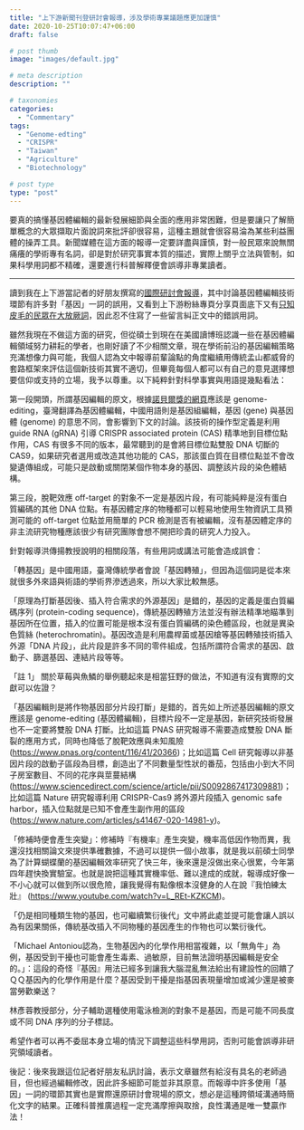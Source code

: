 ```yaml
---
title: "上下游新聞刊登研討會報導，涉及學術專業議題應更加謹慎"
date: 2020-10-25T10:07:47+06:00
draft: false

# post thumb
image: "images/default.jpg"

# meta description
description: ""

# taxonomies
categories:
  - "Commentary"
tags:
  - "Genome-edting"
  - "CRISPR"
  - "Taiwan"
  - "Agriculture"
  - "Biotechnology"

# post type
type: "post"
---
```

要真的搞懂基因體編輯的最新發展細節與全面的應用非常困難，但是要讓只了解簡單概念的大眾擷取片面說詞來批評卻很容易，這種主題就會很容易淪為某些利益團體的操弄工具。新聞媒體在這方面的報導一定要詳盡與謹慎，對一般民眾來說無關痛癢的學術專有名詞，卻是對於研究事實本質的描述，實際上關乎立法與管制，如果科學用詞都不精確，還要進行科普解釋便會誤導非專業讀者。


---
讀到我在上下游當記者的好朋友撰寫的[國際研討會報導](https://www.newsmarket.com.tw/blog/140625/)，其中討論基因體編輯技術環節有許多對「基因」一詞的誤用，又看到上下游粉絲專頁分享頁面底下又有[只知皮毛的民眾在大放厥詞](https://www.facebook.com/newsandmarket/posts/3537545722968793)，因此忍不住寫了一些留言糾正文中的錯誤用詞。

雖然我現在不做這方面的研究，但從碩士到現在在美國讀博班認識一些在基因體編輯領域努力耕耘的學者，也剛好讀了不少相關文章，現在學術前沿的基因編輯策略充滿想像力與可能，我個人認為文中報導前輩論點的角度繼續用傳統孟山都威脅的套路框架來評估這個新技術其實不適切，但畢竟每個人都可以有自己的意見選擇想要信仰或支持的立場，我予以尊重。以下純粹針對科學事實與用語提幾點看法：

第一段開頭，所謂基因編輯的原文，根據[諾貝爾獎的網頁](https://www.nobelprize.org/prizes/chemistry/2020/press-release/)應該是 genome-editing，臺灣翻譯為基因體編輯，中國用語則是基因組編輯，基因 (gene) 與基因體 (genome) 的意思不同，會影響到下文的討論。該技術的操作型定義是利用 guide RNA (gRNA) 引導 CRISPR associated protein (CAS) 精準地到目標位點作用，CAS 有很多不同的版本，最常聽到的是會將目標位點雙股 DNA 切斷的 CAS9，如果研究者選用或改造其他功能的 CAS，那該蛋白質在目標位點並不會改變遺傳組成，可能只是啟動或關閉某個作物本身的基因、調整該片段的染色體結構。

第三段，脫靶效應 off-target 的對象不一定是基因片段，有可能純粹是沒有蛋白質編碼的其他 DNA 位點。有基因體定序的物種都可以輕易地使用生物資訊工具預測可能的 off-target 位點並用簡單的 PCR 檢測是否有被編輯，沒有基因體定序的非主流研究物種應該很少有研究團隊會想不開把珍貴的研究人力投入。

針對報導洪傳揚教授說明的相關段落，有些用詞或講法可能會造成誤會：

「轉基因」是中國用語，臺灣傳統學者會說「基因轉殖」，但因為這個詞是從本來就很多外來語與術語的學術界滲透過來，所以大家比較無感。

「原理為打斷基因後、插入符合需求的外源基因」是錯的，基因的定義是蛋白質編碼序列 (protein-coding sequence)，傳統基因轉殖方法並沒有辦法精準地瞄準到基因所在位置，插入的位置可能是根本沒有蛋白質編碼的染色體區段，也就是異染色質絲 (heterochromatin)。基因改造是利用農桿菌或基因槍等基因轉殖技術插入外源「DNA 片段」，此片段是許多不同的零件組成，包括所謂符合需求的基因、啟動子、篩選基因、連結片段等等。

「註 1」 關於草莓與魚鱗的舉例聽起來是相當狂野的做法，不知道有沒有實際的文獻可以佐證？

「基因編輯則是將作物基因部分片段打斷」是錯的，首先如上所述基因編輯的原文應該是 genome-editing (基因體編輯)，目標片段不一定是基因，新研究技術發展也不一定要將雙股 DNA 打斷。比如這篇 PNAS 研究報導不需要造成雙股 DNA 斷裂的應用方式，同時也降低了脫靶效應與未知風險 (https://www.pnas.org/content/116/41/20366)；比如這篇 Cell 研究報導以非基因片段的啟動子區段為目標，創造出了不同數量型性狀的番茄，包括由小到大不同子房室數目、不同的花序與莖蔓結構(https://www.sciencedirect.com/science/article/pii/S0092867417309881)；比如這篇 Nature 研究報導利用 CRISPR-Cas9 將外源片段插入 genomic safe harbor，插入位點就是已知不會產生副作用的區段 (https://www.nature.com/articles/s41467-020-14981-y)。

「修補時便會產生突變」：修補時『有機率』產生突變，機率高低因作物而異，我還沒找相關論文來提供準確數據，不過可以提供一個小故事，就是我以前碩士同學為了計算蝴蝶蘭的基因編輯效率研究了快三年，後來還是沒做出來心很累，今年第四年趕快換實驗室。也就是說把這種其實機率低、難以達成的成就，報導成好像一不小心就可以做到所以很危險，讓我覺得有點像根本沒健身的人在說『我怕練太壯』 (https://www.youtube.com/watch?v=L_REt-KZKCM)。

「仍是相同種類生物的基因，也可繼續繁衍後代」文中將此處並提可能會讓人誤以為有因果關係，傳統基改插入不同物種的基因產生的作物也可以繁衍後代。

「Michael Antoniou認為，生物基因內的化學作用相當複雜，以「無角牛」為例，基因受到干擾也可能會產生毒素、過敏原，目前無法證明基因編輯是安全的。」：這段的奇怪『基因』用法已經多到讓我大腦混亂無法給出有建設性的回饋了ＱＱ基因內的化學作用是什麼？基因受到干擾是指基因表現量增加或減少還是被麥當勞歡樂送？

林彥蓉教授部分，分子輔助選種使用電泳檢測的對象不是基因，而是可能不同長度或不同 DNA 序列的分子標誌。

希望作者可以再不委屈本身立場的情況下調整這些科學用詞，否則可能會誤導非研究領域讀者。

後記：後來我跟這位記者好朋友私訊討論，表示文章雖然有給沒有具名的老師過目，但也經過編輯修改，因此許多細節可能並非其原意。而報導中許多使用「基因」一詞的環節其實也是實際還原研討會現場的原文，想必是這種跨領域溝通時簡化文字的結果。正確科普推廣過程一定充滿摩擦與取捨，良性溝通是唯一雙贏作法！
